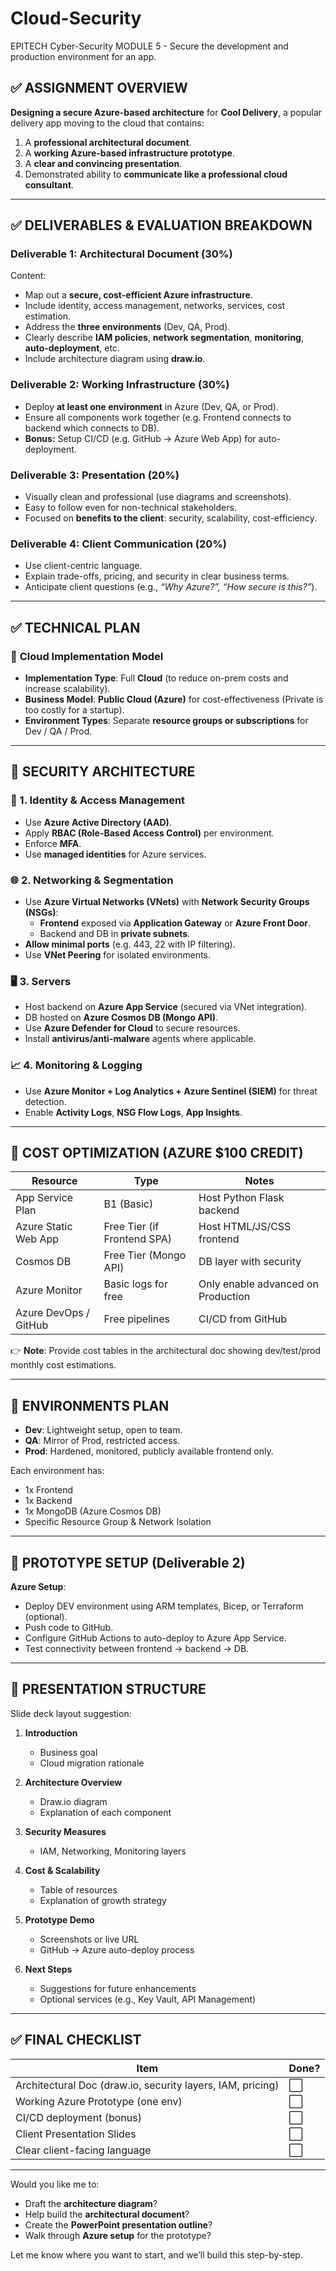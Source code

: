 # Cloud-Security
EPITECH Cyber-Security MODULE 5 - Secure the development and production environment for an app.


## ✅ ASSIGNMENT OVERVIEW

**Designing a secure Azure-based architecture** for **Cool Delivery**, a popular delivery app moving to the cloud that contains:

1. A **professional architectural document**.
2. A **working Azure-based infrastructure prototype**.
3. A **clear and convincing presentation**.
4. Demonstrated ability to **communicate like a professional cloud consultant**.

---

## ✅ DELIVERABLES & EVALUATION BREAKDOWN

### **Deliverable 1: Architectural Document (30%)**

Content:

- Map out a **secure, cost-efficient Azure infrastructure**.
- Include identity, access management, networks, services, cost estimation.
- Address the **three environments** (Dev, QA, Prod).
- Clearly describe **IAM policies**, **network segmentation**, **monitoring**, **auto-deployment**, etc.
- Include architecture diagram using **draw.io**.

### **Deliverable 2: Working Infrastructure (30%)**

- Deploy **at least one environment** in Azure (Dev, QA, or Prod).
- Ensure all components work together (e.g. Frontend connects to backend which connects to DB).
- **Bonus:** Setup CI/CD (e.g. GitHub → Azure Web App) for auto-deployment.

### **Deliverable 3: Presentation (20%)**

- Visually clean and professional (use diagrams and screenshots).
- Easy to follow even for non-technical stakeholders.
- Focused on **benefits to the client**: security, scalability, cost-efficiency.

### **Deliverable 4: Client Communication (20%)**

- Use client-centric language.
- Explain trade-offs, pricing, and security in clear business terms.
- Anticipate client questions (e.g., *“Why Azure?”, “How secure is this?”*).

---

## ✅ TECHNICAL PLAN

### 🔧 **Cloud Implementation Model**

- **Implementation Type**: Full **Cloud** (to reduce on-prem costs and increase scalability).
- **Business Model**: **Public Cloud (Azure)** for cost-effectiveness (Private is too costly for a startup).
- **Environment Types**: Separate **resource groups or subscriptions** for Dev / QA / Prod.

---

## 🔐 SECURITY ARCHITECTURE

### 🔐 1. **Identity & Access Management**
- Use **Azure Active Directory (AAD)**.
- Apply **RBAC (Role-Based Access Control)** per environment.
- Enforce **MFA**.
- Use **managed identities** for Azure services.

### 🌐 2. **Networking & Segmentation**
- Use **Azure Virtual Networks (VNets)** with **Network Security Groups (NSGs)**:
  - **Frontend** exposed via **Application Gateway** or **Azure Front Door**.
  - Backend and DB in **private subnets**.
- **Allow minimal ports** (e.g. 443, 22 with IP filtering).
- Use **VNet Peering** for isolated environments.

### 🖥️ 3. **Servers**
- Host backend on **Azure App Service** (secured via VNet integration).
- DB hosted on **Azure Cosmos DB (Mongo API)**.
- Use **Azure Defender for Cloud** to secure resources.
- Install **antivirus/anti-malware** agents where applicable.

### 📈 4. **Monitoring & Logging**
- Use **Azure Monitor + Log Analytics + Azure Sentinel (SIEM)** for threat detection.
- Enable **Activity Logs**, **NSG Flow Logs**, **App Insights**.

---

## 💸 COST OPTIMIZATION (AZURE $100 CREDIT)

| Resource            | Type                      | Notes                                           |
|---------------------|---------------------------|-------------------------------------------------|
| App Service Plan    | B1 (Basic)                | Host Python Flask backend                       |
| Azure Static Web App| Free Tier (if Frontend SPA)| Host HTML/JS/CSS frontend                       |
| Cosmos DB           | Free Tier (Mongo API)     | DB layer with security                          |
| Azure Monitor       | Basic logs for free       | Only enable advanced on Production              |
| Azure DevOps / GitHub | Free pipelines           | CI/CD from GitHub                               |

👉 **Note**: Provide cost tables in the architectural doc showing dev/test/prod monthly cost estimations.

---

## 🧱 ENVIRONMENTS PLAN

- **Dev**: Lightweight setup, open to team.
- **QA**: Mirror of Prod, restricted access.
- **Prod**: Hardened, monitored, publicly available frontend only.

Each environment has:

- 1x Frontend
- 1x Backend
- 1x MongoDB (Azure Cosmos DB)
- Specific Resource Group & Network Isolation

---

## 🧪 PROTOTYPE SETUP (Deliverable 2)

**Azure Setup**:
- Deploy DEV environment using ARM templates, Bicep, or Terraform (optional).
- Push code to GitHub.
- Configure GitHub Actions to auto-deploy to Azure App Service.
- Test connectivity between frontend → backend → DB.

---

## 🎯 PRESENTATION STRUCTURE

Slide deck layout suggestion:

1. **Introduction**
   - Business goal
   - Cloud migration rationale

2. **Architecture Overview**
   - Draw.io diagram
   - Explanation of each component

3. **Security Measures**
   - IAM, Networking, Monitoring layers

4. **Cost & Scalability**
   - Table of resources
   - Explanation of growth strategy

5. **Prototype Demo**
   - Screenshots or live URL
   - GitHub → Azure auto-deploy process

6. **Next Steps**
   - Suggestions for future enhancements
   - Optional services (e.g., Key Vault, API Management)

---

## ✅ FINAL CHECKLIST

| Item                           | Done? |
|--------------------------------|-------|
| Architectural Doc (draw.io, security layers, IAM, pricing) | ⬜️ |
| Working Azure Prototype (one env) | ⬜️ |
| CI/CD deployment (bonus)        | ⬜️ |
| Client Presentation Slides      | ⬜️ |
| Clear client-facing language    | ⬜️ |

---

Would you like me to:
- Draft the **architecture diagram**?
- Help build the **architectural document**?
- Create the **PowerPoint presentation outline**?
- Walk through **Azure setup** for the prototype?

Let me know where you want to start, and we’ll build this step-by-step.